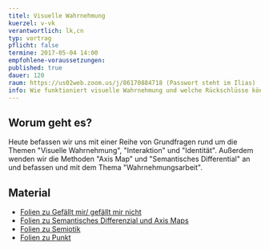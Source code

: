 ```yaml
---
titel: Visuelle Wahrnehmung
kuerzel: v-vk
verantwortlich: lk,cn
typ: vortrag
pflicht: false
termine: 2017-05-04 14:00
empfohlene-voraussetzungen: 
published: true
dauer: 120
raum: https://us02web.zoom.us/j/86170884718 (Passwort steht im Ilias)
info: Wie funktioniert visuelle Wahrnehmung und welche Rückschlüsse können wir daraus für unsere Gestaltung ziehen?
---
```



## Worum geht es?

Heute befassen wir uns mit einer Reihe von Grundfragen rund um die Themen "Visuelle Wahrnehmung", "Interaktion" und "Identität". Außerdem wenden wir die Methoden "Axis Map" und "Semantisches Differential" an und befassen und mit dem Thema "Wahrnehmungsarbeit".


## Material
- [Folien zu Gefällt mir/ gefällt mir nicht](../../download/inputs/design-basics-gefaellt-mir.pdf)
- [Folien zu Semantisches Differenzial und Axis Maps](../../download/inputs/semantisches-differenzial-moodboards.pdf)
- [Folien zu Semiotik](../../download/inputs/semiotik.pdf)
- [Folien zu Punkt](../../download/inputs/punkt.pdf)




